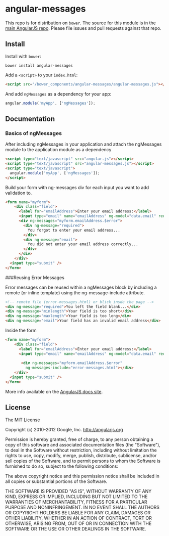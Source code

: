# angular-messages

This repo is for distribution on `bower`. The source for this module is in the
[main AngularJS repo](https://github.com/angular/angular.js/tree/master/src/ngMessages).
Please file issues and pull requests against that repo.

## Install

Install with `bower`:

```shell
bower install angular-messages
```

Add a `<script>` to your `index.html`:

```html
<script src="/bower_components/angular-messages/angular-messages.js"></script>
```

And add `ngMessages` as a dependency for your app:

```javascript
angular.module('myApp', ['ngMessages']);
```

## Documentation

### Basics of ngMessages
After including ngMessages in your application and attach the ngMessages module to the application module as a dependency

```html
<script type="text/javascript" src="angular.js"></script>
<script type="text/javascript" src="angular-messages.js"></script>
<script type="text/javascript">
  angular.module('myApp', ['ngMessages']);
</script>
```

Build your form with ng-messages div for each input you want to add validation to.

```html
<form name="myform">
    <div class="field">
      <label for="emailAddress">Enter your email address:</label>
      <input type="email" name="emailAddress" ng-model="data.email" required />
      <div ng-messages="myform.emailAddress.$error">
        <div ng-message="required">
          You forgot to enter your email address...
        </div>
        <div ng-message="email">
          You did not enter your email address correctly...
        </div>
      </div>
    </div>
  <input type="submit" />
</form>
```

###Reusing Error Messages

Error messages can be reused within a ngMessages block by including a remote (or inline template) using the ng-message-include attribute.
```html
<!-- remote file (error-messages.html) or blick insde the page -->
<div ng-message="required">You left the field blank...</div>
<div ng-message="minlength">Your field is too short</div>
<div ng-message="maxlength">Your field is too long</div>
<div ng-message="email">Your field has an invalid email address</div>
```
Inside the form

```html
<form name="myform">
    <div class="field">
      <label for="emailAddress">Enter your email address:</label>
      <input type="email" name="emailAddress" ng-model="data.email" required />
      
       <div ng-messages="myform.emailAddress.$error"
         ng-messages-include="error-messages.html"></div>
    </div>
  <input type="submit" />
</form>
```

More info available on the
[AngularJS docs site](https://docs.angularjs.org/api/ngMessages).

## License

The MIT License

Copyright (c) 2010-2012 Google, Inc. http://angularjs.org

Permission is hereby granted, free of charge, to any person obtaining a copy
of this software and associated documentation files (the "Software"), to deal
in the Software without restriction, including without limitation the rights
to use, copy, modify, merge, publish, distribute, sublicense, and/or sell
copies of the Software, and to permit persons to whom the Software is
furnished to do so, subject to the following conditions:

The above copyright notice and this permission notice shall be included in
all copies or substantial portions of the Software.

THE SOFTWARE IS PROVIDED "AS IS", WITHOUT WARRANTY OF ANY KIND, EXPRESS OR
IMPLIED, INCLUDING BUT NOT LIMITED TO THE WARRANTIES OF MERCHANTABILITY,
FITNESS FOR A PARTICULAR PURPOSE AND NONINFRINGEMENT. IN NO EVENT SHALL THE
AUTHORS OR COPYRIGHT HOLDERS BE LIABLE FOR ANY CLAIM, DAMAGES OR OTHER
LIABILITY, WHETHER IN AN ACTION OF CONTRACT, TORT OR OTHERWISE, ARISING FROM,
OUT OF OR IN CONNECTION WITH THE SOFTWARE OR THE USE OR OTHER DEALINGS IN
THE SOFTWARE.